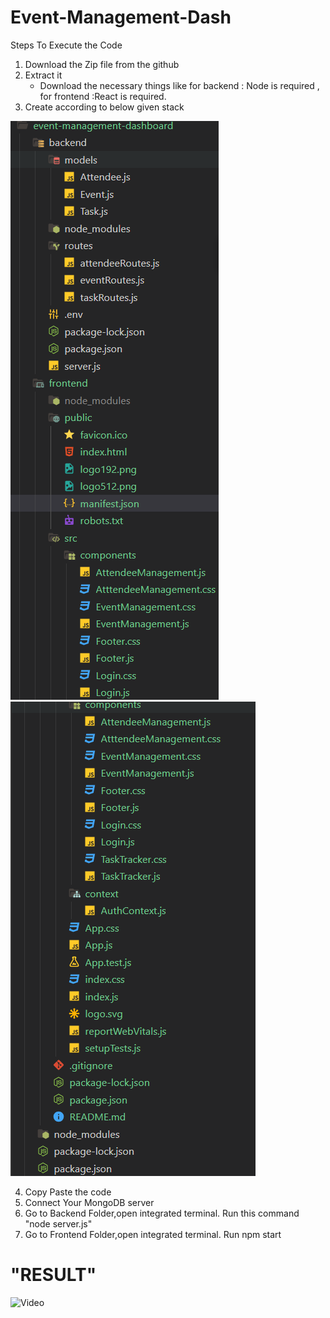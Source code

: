 # Event-Management-Dash
 Steps To Execute the Code
 1. Download the Zip file from the github
 2. Extract it
     * Download the necessary things like for backend : Node is required , for frontend :React is required.
 3. Create according to below given stack
    
![Alt text](https://github.com/sharath816/Event-Management-Dash/blob/2351d7ce3804aa9c6122c455143992c9a4f68971/Images/Screenshot%202024-12-22%20230104.png)
![Alt text](https://github.com/sharath816/Event-Management-Dash/blob/3841df759abac2dcb624c8d138763f047d864e45/Images/Screenshot%202024-12-22%20230125.png)

 4. Copy Paste the code
 5. Connect Your MongoDB server
 6. Go to Backend Folder,open integrated terminal.
    Run this command "node server.js"
 7. Go to Frontend Folder,open integrated terminal.
    Run npm start   

# "RESULT" #
![Video]([https://github.com/USERNAME/REPOSITORY/raw/main/path/to/video.mp4](https://github.com/sharath816/Event-Management-Dash/blob/653b090f10290fc43fdc1f08de4c31adf7606747/Images/Screen%20Recording%202024-12-22%20223215.mp4))
